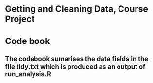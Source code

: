 # Getting and Cleaning Data, Course Project
# Code book

## The codebook sumarises the data fields in the file **tidy.txt** which is produced as an output of **run_analysis.R**
